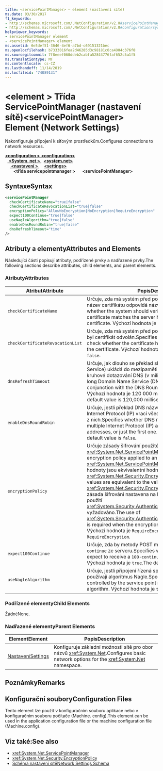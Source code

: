 ```yaml
---
title: <servicePointManager> – element (nastavení sítě)
ms.date: 03/30/2017
f1_keywords:
- http://schemas.microsoft.com/.NetConfiguration/v2.0#servicePointManager
- http://schemas.microsoft.com/.NetConfiguration/v2.0#configuration/system.net/settings/servicePointManager
helpviewer_keywords:
- servicePointManager element
- <servicePointManager> element
ms.assetid: 6e5def51-3646-4ef6-a7bd-c69151321bec
ms.openlocfilehash: b7333016fea2d46285d3c98181c0ca4904c376f8
ms.sourcegitcommit: 7f8eeef060ddeb2cabfa52843776faf652c5a1f5
ms.translationtype: MT
ms.contentlocale: cs-CZ
ms.lasthandoff: 11/14/2019
ms.locfileid: "74089131"
---
```

# <a name="servicepointmanager-element-network-settings"></a><span data-ttu-id="913cf-102">\<element > Třída ServicePointManager (nastavení sítě)</span><span class="sxs-lookup"><span data-stu-id="913cf-102">\<servicePointManager> Element (Network Settings)</span></span>
<span data-ttu-id="913cf-103">Nakonfiguruje připojení k síťovým prostředkům.</span><span class="sxs-lookup"><span data-stu-id="913cf-103">Configures connections to network resources.</span></span>  

<span data-ttu-id="913cf-104">[ **\<configuration >** ](../configuration-element.md) </span><span class="sxs-lookup"><span data-stu-id="913cf-104">[**\<configuration>**](../configuration-element.md)</span></span>\
<span data-ttu-id="913cf-105">&nbsp;&nbsp;[ **\<System. net >** ](system-net-element-network-settings.md)</span><span class="sxs-lookup"><span data-stu-id="913cf-105">&nbsp;&nbsp;[**\<system.net>**](system-net-element-network-settings.md)</span></span>\
<span data-ttu-id="913cf-106">&nbsp;&nbsp;&nbsp;&nbsp;[ **\<nastavení >** ](settings-element-network-settings.md)</span><span class="sxs-lookup"><span data-stu-id="913cf-106">&nbsp;&nbsp;&nbsp;&nbsp;[**\<settings>**](settings-element-network-settings.md)</span></span>\
<span data-ttu-id="913cf-107">&nbsp;&nbsp;&nbsp;&nbsp;&nbsp;&nbsp; **\<třída servicepointmanager >**</span><span class="sxs-lookup"><span data-stu-id="913cf-107">&nbsp;&nbsp;&nbsp;&nbsp;&nbsp;&nbsp;**\<servicePointManager>**</span></span>

## <a name="syntax"></a><span data-ttu-id="913cf-108">Syntaxe</span><span class="sxs-lookup"><span data-stu-id="913cf-108">Syntax</span></span>  
  
```xml  
<servicePointManager  
  checkCertificateName="true|false"  
  checkCertificateRevocationList="true|false"  
  encryptionPolicy="AllowNoEncryption|NoEncryption|RequireEncryption"  
  expect100Continue="true|false"  
  useNagleAlgorithm="true|false"  
  enableDnsRoundRobin="true|false"  
  dnsRefreshTimeout="time"  
/>  
```  
  
## <a name="attributes-and-elements"></a><span data-ttu-id="913cf-109">Atributy a elementy</span><span class="sxs-lookup"><span data-stu-id="913cf-109">Attributes and Elements</span></span>  
 <span data-ttu-id="913cf-110">Následující části popisují atributy, podřízené prvky a nadřazené prvky.</span><span class="sxs-lookup"><span data-stu-id="913cf-110">The following sections describe attributes, child elements, and parent elements.</span></span>  
  
### <a name="attributes"></a><span data-ttu-id="913cf-111">Atributy</span><span class="sxs-lookup"><span data-stu-id="913cf-111">Attributes</span></span>  
  
|<span data-ttu-id="913cf-112">**Atribut**</span><span class="sxs-lookup"><span data-stu-id="913cf-112">**Attribute**</span></span>|<span data-ttu-id="913cf-113">**Popis**</span><span class="sxs-lookup"><span data-stu-id="913cf-113">**Description**</span></span>|  
|-------------------|---------------------|  
|`checkCertificateName`|<span data-ttu-id="913cf-114">Určuje, zda má systém před použitím certifikátu ověřit, zda název certifikátu odpovídá názvu hostitele serveru.</span><span class="sxs-lookup"><span data-stu-id="913cf-114">Specifies whether the system should verify that the name on the certificate matches the server host name before using the certificate.</span></span> <span data-ttu-id="913cf-115">Výchozí hodnota je `true`.</span><span class="sxs-lookup"><span data-stu-id="913cf-115">The default value is `true`.</span></span>|  
|`checkCertificateRevocationList`|<span data-ttu-id="913cf-116">Určuje, zda má systém před použitím certifikátu ověřit, zda byl certifikát odvolán.</span><span class="sxs-lookup"><span data-stu-id="913cf-116">Specifies whether the system should check whether the certificate has been revoked before using the certificate.</span></span> <span data-ttu-id="913cf-117">Výchozí hodnota je `false`.</span><span class="sxs-lookup"><span data-stu-id="913cf-117">The default value is `false`.</span></span>|  
|`dnsRefreshTimeout`|<span data-ttu-id="913cf-118">Určuje, jak dlouho se překlad služby DNS (Domain Name Service) ukládá do mezipaměti v kombinaci s možností kruhové dotazování DNS (v milisekundách).</span><span class="sxs-lookup"><span data-stu-id="913cf-118">Specifies how long Domain Name Service (DNS) resolutions are cached in conjunction with the DNS Round Robin option, in milliseconds.</span></span> <span data-ttu-id="913cf-119">Výchozí hodnota je 120 000 milisekund (dvě minuty).</span><span class="sxs-lookup"><span data-stu-id="913cf-119">The default value is 120,000 milliseconds (two minutes).</span></span>|  
|`enableDnsRoundRobin`|<span data-ttu-id="913cf-120">Určuje, jestli překlad DNS názvů hostitelů s více adresami Internet Protocol (IP) vrací všechny adresy, nebo jenom první z nich.</span><span class="sxs-lookup"><span data-stu-id="913cf-120">Specifies whether DNS resolutions of host names with multiple Internet Protocol (IP) addresses return all the addresses, or just the first one.</span></span> <span data-ttu-id="913cf-121">Výchozí hodnota je `false`.</span><span class="sxs-lookup"><span data-stu-id="913cf-121">The default value is `false`.</span></span>|  
|`encryptionPolicy`|<span data-ttu-id="913cf-122">Určuje zásady šifrování použité pro relaci SSL/TLS na instanci <xref:System.Net.ServicePointManager>.</span><span class="sxs-lookup"><span data-stu-id="913cf-122">Specifies the encryption policy applied to an SSL/TLS session on a <xref:System.Net.ServicePointManager> instance.</span></span> <span data-ttu-id="913cf-123">Možné hodnoty jsou ekvivalentní hodnotám pro výčet <xref:System.Net.Security.EncryptionPolicy>.</span><span class="sxs-lookup"><span data-stu-id="913cf-123">The possible values are equivalent to the values for the <xref:System.Net.Security.EncryptionPolicy> enumeration.</span></span> <span data-ttu-id="913cf-124">Je-li zásada šifrování nastavena na hodnotu `NoEncryption`, je použití <xref:System.Security.Authentication.CipherAlgorithmType.Null> vyžadováno.</span><span class="sxs-lookup"><span data-stu-id="913cf-124">The use of <xref:System.Security.Authentication.CipherAlgorithmType.Null> is required when the encryption policy is set to `NoEncryption`.</span></span> <span data-ttu-id="913cf-125">Výchozí hodnota je `RequireEncryption`.</span><span class="sxs-lookup"><span data-stu-id="913cf-125">The default value is `RequireEncryption`.</span></span>|  
|`expect100Continue`|<span data-ttu-id="913cf-126">Určuje, zda by metody POST měly očekávat odpověď `100-continue` ze serveru.</span><span class="sxs-lookup"><span data-stu-id="913cf-126">Specifies whether POST methods should expect to receive a `100-continue` response from the server.</span></span> <span data-ttu-id="913cf-127">Výchozí hodnota je `true`.</span><span class="sxs-lookup"><span data-stu-id="913cf-127">The default value is `true`.</span></span>|  
|`useNagleAlgorithm`|<span data-ttu-id="913cf-128">Určuje, jestli připojení řízená správcem servisního bodu používají algoritmus Nagle.</span><span class="sxs-lookup"><span data-stu-id="913cf-128">Specifies whether connections controlled by the service point manager use the Nagle algorithm.</span></span> <span data-ttu-id="913cf-129">Výchozí hodnota je `true`.</span><span class="sxs-lookup"><span data-stu-id="913cf-129">The default value is `true`.</span></span>|  
  
### <a name="child-elements"></a><span data-ttu-id="913cf-130">Podřízené elementy</span><span class="sxs-lookup"><span data-stu-id="913cf-130">Child Elements</span></span>  
 <span data-ttu-id="913cf-131">Žádné</span><span class="sxs-lookup"><span data-stu-id="913cf-131">None.</span></span>  
  
### <a name="parent-elements"></a><span data-ttu-id="913cf-132">Nadřazené elementy</span><span class="sxs-lookup"><span data-stu-id="913cf-132">Parent Elements</span></span>  
  
|<span data-ttu-id="913cf-133">**Element**</span><span class="sxs-lookup"><span data-stu-id="913cf-133">**Element**</span></span>|<span data-ttu-id="913cf-134">**Popis**</span><span class="sxs-lookup"><span data-stu-id="913cf-134">**Description**</span></span>|  
|-----------------|---------------------|  
|[<span data-ttu-id="913cf-135">Nastavení</span><span class="sxs-lookup"><span data-stu-id="913cf-135">Settings</span></span>](settings-element-network-settings.md)|<span data-ttu-id="913cf-136">Konfiguruje základní možnosti sítě pro obor názvů <xref:System.Net>.</span><span class="sxs-lookup"><span data-stu-id="913cf-136">Configures basic network options for the <xref:System.Net> namespace.</span></span>|  
  
## <a name="remarks"></a><span data-ttu-id="913cf-137">Poznámky</span><span class="sxs-lookup"><span data-stu-id="913cf-137">Remarks</span></span>  
  
## <a name="configuration-files"></a><span data-ttu-id="913cf-138">Konfigurační soubory</span><span class="sxs-lookup"><span data-stu-id="913cf-138">Configuration Files</span></span>  
 <span data-ttu-id="913cf-139">Tento element lze použít v konfiguračním souboru aplikace nebo v konfiguračním souboru počítače (Machine. config).</span><span class="sxs-lookup"><span data-stu-id="913cf-139">This element can be used in the application configuration file or the machine configuration file (Machine.config).</span></span>  
  
## <a name="see-also"></a><span data-ttu-id="913cf-140">Viz také:</span><span class="sxs-lookup"><span data-stu-id="913cf-140">See also</span></span>

- <xref:System.Net.ServicePointManager>
- <xref:System.Net.Security.EncryptionPolicy>
- [<span data-ttu-id="913cf-141">Schéma nastavení sítě</span><span class="sxs-lookup"><span data-stu-id="913cf-141">Network Settings Schema</span></span>](index.md)
